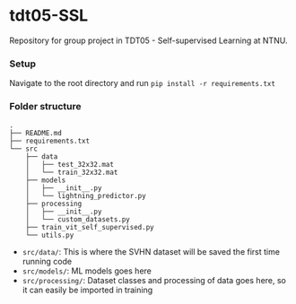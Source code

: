 # tdt05-SSL
Repository for group project in TDT05 - Self-supervised Learning at NTNU.

### Setup

Navigate to the root directory and run
```pip install -r requirements.txt```


### Folder structure
```
.
├── README.md
├── requirements.txt
└── src
    ├── data
    │   ├── test_32x32.mat
    │   └── train_32x32.mat
    ├── models
    │   ├── __init__.py
    │   └── lightning_predictor.py
    ├── processing
    │   ├── __init__.py
    │   └── custom_datasets.py
    ├── train_vit_self_supervised.py
    └── utils.py
```

- `src/data/`: This is where the SVHN dataset will be saved the first time running code
- `src/models/`: ML models goes here
- `src/processing/`: Dataset classes and processing of data goes here, so it can easily be imported in training